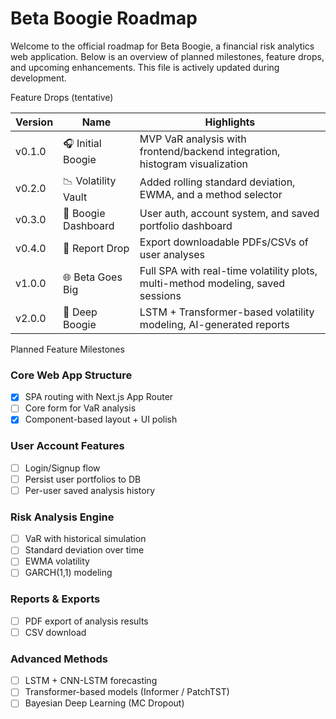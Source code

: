 # Beta Boogie Roadmap

Welcome to the official roadmap for Beta Boogie, a financial risk analytics web application. Below is an overview of planned milestones, feature drops, and upcoming enhancements. This file is actively updated during development.

Feature Drops (tentative)

| Version | Name                | Highlights                                                                 |
|---------|---------------------|---------------------------------------------------------------------------|
| v0.1.0  | 🎧 Initial Boogie   | MVP VaR analysis with frontend/backend integration, histogram visualization |
| v0.2.0  | 📉 Volatility Vault | Added rolling standard deviation, EWMA, and a method selector             |
| v0.3.0  | 🔐 Boogie Dashboard | User auth, account system, and saved portfolio dashboard                   |
| v0.4.0  | 🧾 Report Drop      | Export downloadable PDFs/CSVs of user analyses                            |
| v1.0.0  | 🌐 Beta Goes Big    | Full SPA with real-time volatility plots, multi-method modeling, saved sessions |
| v2.0.0  | 🤖 Deep Boogie      | LSTM + Transformer-based volatility modeling, AI-generated reports        |


Planned Feature Milestones

###  Core Web App Structure
- [X] SPA routing with Next.js App Router
- [ ] Core form for VaR analysis
- [X] Component-based layout + UI polish

###  User Account Features
- [ ] Login/Signup flow
- [ ] Persist user portfolios to DB
- [ ] Per-user saved analysis history

###  Risk Analysis Engine
- [ ] VaR with historical simulation
- [ ] Standard deviation over time
- [ ] EWMA volatility
- [ ] GARCH(1,1) modeling

###  Reports & Exports
- [ ] PDF export of analysis results
- [ ] CSV download

###  Advanced Methods
- [ ] LSTM + CNN-LSTM forecasting
- [ ] Transformer-based models (Informer / PatchTST)
- [ ] Bayesian Deep Learning (MC Dropout)